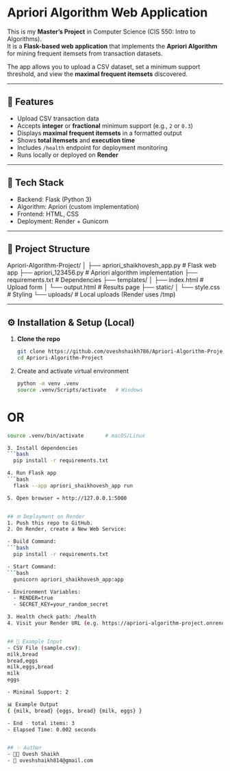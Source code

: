 # Apriori Algorithm Web Application

This is my **Master’s Project** in Computer Science (CIS 550: Intro to Algorithms).  
It is a **Flask-based web application** that implements the **Apriori Algorithm** for mining frequent itemsets from transaction datasets.  

The app allows you to upload a CSV dataset, set a minimum support threshold, and view the **maximal frequent itemsets** discovered.

---

## 🚀 Features

- Upload CSV transaction data
- Accepts **integer** or **fractional** minimum support (e.g., `2` or `0.3`)
- Displays **maximal frequent itemsets** in a formatted output
- Shows **total itemsets** and **execution time**
- Includes `/health` endpoint for deployment monitoring
- Runs locally or deployed on **Render**

---
## 🔧 Tech Stack

- Backend: Flask (Python 3)
- Algorithm: Apriori (custom implementation)
- Frontend: HTML, CSS
- Deployment: Render + Gunicorn

---

## 📂 Project Structure
Apriori-Algorithm-Project/
│
├── apriori_shaikhovesh_app.py # Flask web app
├── apriori_123456.py # Apriori algorithm implementation
├── requirements.txt # Dependencies
├── templates/
│ ├── index.html # Upload form
│ └── output.html # Results page
├── static/
│ └── style.css # Styling
└── uploads/ # Local uploads (Render uses /tmp)

---

## ⚙️ Installation & Setup (Local)

1. **Clone the repo**
   ```bash
   git clone https://github.com/oveshshaikh786/Apriori-Algorithm-Project.git
   cd Apriori-Algorithm-Project

2. Create and activate virtual environment
   ```bash
   python -m venv .venv
   source .venv/Scripts/activate   # Windows
 # OR
   ```bash
   source .venv/bin/activate       # macOS/Linux

3. Install dependencies
   ```bash
     pip install -r requirements.txt

4. Run Flask app
   ```bash
     flask --app apriori_shaikhovesh_app run

5. Open browser → http://127.0.0.1:5000


## 🌐 Deployment on Render
1. Push this repo to GitHub.
2. On Render, create a New Web Service:

- Build Command:
  ```bash
     pip install -r requirements.txt

- Start Command:
  ```bash
     gunicorn apriori_shaikhovesh_app:app

- Environment Variables:
     - RENDER=true
     - SECRET_KEY=your_random_secret

3. Health check path: /health
4. Visit your Render URL (e.g. https://apriori-algorithm-project.onrender.com).


## 🧪 Example Input
- CSV File (sample.csv):
milk,bread
bread,eggs
milk,eggs,bread
milk
eggs

- Minimal Support: 2

📊 Example Output
{ {milk, bread} {eggs, bread} {milk, eggs} }

- End - total items: 3
- Elapsed Time: 0.002 seconds


## ✨ Author
- 👨‍💻 Ovesh Shaikh
- 📧 oveshshaikh814@gmail.com


